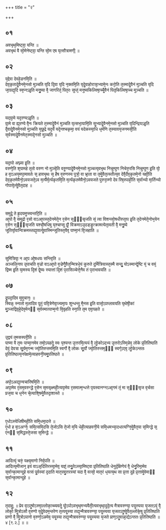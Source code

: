 +++
title = "२"

+++
## ०१
अवभृथ᳘मिष्ट्वा᳘ यन्ति ॥  
अवभृथं वै सो᳘मेनेष्ट्वा᳘ यन्ति सो᳘म एष य᳘त्सौत्रामणी᳟ ॥  
## ०२
य᳘द्देवा देवहे᳘डनमि᳘ति ॥  
देव᳘कृतादेॗवैनमे᳘नसो मुञ्चति य᳘दि दि᳘वा य᳘दि न᳘क्तमि᳘ति य᳘देॗवाहोरात्रा᳘भ्यामे᳘नः करो᳘ति त᳘स्मादेॗवैनं मुञ्चति य᳘दि जा᳘ग्रद्य᳘दि स्व᳘प्नऽइ᳘ति मनुॗष्या वै᳘ जागरितं᳘ पित᳘रः सुप्तं᳘ मनुष्यकिल्विषा᳘च्चैॗवैनं पितृकिल्विषा᳘च्च मुञ्चति ॥  
## ०३
यद्ग्रा᳘मे यद᳘रण्यऽइ᳘ति ॥  
ग्रा᳘मे वा ह्य᳘रण्ये वै᳘नः क्रियते त᳘स्मादेॗवैनं मुञ्चति य᳘त्सभा᳘यामि᳘ति सॗभ्यादेॗवैनमे᳘नसो मुञ्चति य᳘दिन्द्रियऽइ᳘ति दै᳘वादेॗवैनमे᳘नसो मुञ्चति य᳘छूद्रे यद᳘र्ये यदे᳘नश्चकृमा᳘ वयं यदेकस्या᳘धि ध᳘र्मणि त᳘स्यावय᳘जनमसी᳘ति स᳘र्वस्मादेॗवैनमेत᳘स्मादे᳘नसो मुञ्चति ॥  
## ०४
यदा᳘पो अघ्न्या इ᳘ति ॥  
वरुणे᳘ति श᳘पामहे त᳘तो वरुण नो मुञ्चे᳘ति वरुॗण्यादेॗवैनमे᳘नसो मुञ्चत्य᳘वभृथ निचुम्पुण निचेरु᳘रसि निचुम्पुण इ᳘ति यो᳘ ह वा᳘ऽअय᳘मपा᳘मावर्तः स᳘ हावभृथः स᳘ हैष व᳘रुणस्य पुत्रो᳘ वा भ्रा᳘ता वा त᳘मेॗवैत᳘त्स्तौत्य᳘व देवै᳘र्देव᳘कृतमे᳘नो यक्षी᳘ति देव᳘कृतमेवैनो᳘ऽवयजते᳘ऽव म᳘र्त्यैर्म᳘र्त्यकृतमि᳘ति म᳘र्त्यकृतमेवैनो᳘ऽवयजते पुरुरा᳘व्णो देव रिष᳘स्पाही᳘ति स᳘र्वाभ्यो मा᳘र्तिभ्यो गोपाये᳘त्येॗवैत᳘दाह ॥  
## ०५
समुद्रे᳘ ते हृ᳘दयमॗप्स्वन्तरि᳟ति ॥  
आ᳘पो वै᳘ समुद्रो र᳘सो वाऽआ᳘पस्त᳘देनमेते᳘न र᳘सेन स᳘ᳫं᳘सृजति सं᳘ त्वा विशन्त्वो᳘षधीरुता᳘प इ᳘ति त᳘देनमेते᳘नोभ᳘येन र᳘सेन स᳘ᳫं᳘सृजति यश्चौ᳘षधिषु य᳘श्चाप्सु द्वौ᳘ विक्रमाऽउ᳘दङ्ङुत्क्रामत्येता᳘वती वै᳘ मनुॗष्ये जूतिर्या᳘वान्विक्रमस्तद्या᳘वत्येॗवास्मिन्जूतिस्त᳘यैव᳘ पाप्मा᳘नं वि᳘जहाति ॥  
## ०६
सुमित्रिया᳘ न आ᳘प ओ᳘षधयः सन्त्वि᳘ति ॥  
अञ्जलि᳘नाप उ᳘पाचति व᳘ज्रो वाऽआ᳘पो व᳘ज्रेणैॗवैत᳘न्मित्रधे᳘यं कुरुते दुर्मित्रियास्त᳘स्मै सन्तुॗ योऽस्मान्द्वे᳘ष्टि यं᳘ च वयं᳘ द्विष्म इ᳘ति या᳘मस्य दि᳘शं द्वे᳘ष्यः स्यात्तां दि᳘शं प᳘रासिञ्चेत्ते᳘नैव तं प᳘राभावयति ॥  
## ०७
द्रुपदा᳘दिव मुमुचानः᳘ ॥  
स्विन्नः᳘ स्नातो म᳘लादिव पूतं᳘ पवि᳘त्रेणेवा᳘ज्यमा᳘पः शुन्धन्तु मै᳘नस इ᳘ति वासो᳘ऽपप्लावयति य᳘थेषी᳘कां मु᳘ञ्जाद्विवृहे᳘देव᳘मेनᳫं स᳘र्वस्मात्पाप्म᳘नो वि᳘वृहति स्ना᳘ति त᳘म एवा᳘पहते ॥  
## ०८
उ᳘द्वयं त᳘मसस्परी᳘ति ॥  
पाप्मा वै त᳘मः पाप्मा᳘नमेव तमो᳘ऽपहतेॗ स्वः प᳘श्यन्त उ᳘त्तरमि᳘त्ययं वै᳘ लोॗकोऽद्भ्य उ᳘त्तरोऽस्मि᳘न्नेव᳘ लोके प्र᳘तितिष्ठति देवं᳘ देवत्रा सू᳘र्यम᳘गन्म ज्यो᳘तिरुत्तममि᳘ति स्वर्गो वै᳘ लोकः सू᳘र्यो ज्यो᳘तिरुत्तम᳘ᳫं᳘ स्वर्ग᳘ऽएव᳘ लोॗकेऽन्ततः प्र᳘तितिष्ठत्य᳘नपेक्षमे᳘त्याहवनी᳘यमु᳘पतिष्ठते ॥  
## ०९
अपो᳘ऽअद्या᳘न्वचारिषमि᳘ति ॥  
अपा᳘मेव र᳘सम᳘वरुन्द्धे र᳘सेन स᳘मसृक्ष्मही᳘त्यपा᳘मेव र᳘समात्म᳘न्धत्ते प᳘यस्वानग्नऽआ᳘गमं तं᳘ मा स᳘ᳫं᳘सृज व᳘र्चसा प्रज᳘या च ध᳘नेन चे᳘त्याशि᳘षमेॗवैतदा᳘शास्ते ॥  
## १०
ए᳘धोऽस्येधिषीमही᳘ति समि᳘धमा᳘दत्ते ॥  
ए᳘धो ह वा᳘ऽअग्नेः᳘ समि᳘त्समि᳘दसि ते᳘जोऽसि ते᳘जो म᳘यि धेही᳘त्याहवनी᳘ये समि᳘धमभ्या᳘दधात्यग्नि᳘मेॗवैत᳘या स᳘मिन्द्धे स᳘ एनᳫं स᳘मिद्धस्ते᳘जसा स᳘मिन्द्धे ॥
## ११
आदित्यं᳘ चरुं᳘ यक्ष्य᳘माणो निर्व᳘पति ॥  
आदित्य᳘मीजान᳘ इयं वाऽअ᳘दितिरस्या᳘मेव᳘ यज्ञं᳘ तनुॗतेऽस्या᳘मिष्ट्वा प्र᳘तितिष्ठति धेनुर्द᳘क्षिणेयं वै᳘ धेनु᳘रिमा᳘मेव स᳘र्वान्का᳘मान्दुहे वत्सं पू᳘र्वस्यां द᳘दाति मात᳘रमु᳘त्तरस्यां यदा वै᳘ वत्सो᳘ मात᳘रं ध᳘यत्य᳘थ सा प्र᳘त्ता दुहे प्र᳘त्तामेॗवेमाᳫं स᳘र्वान्का᳘मान्दुहे ॥  
## १२
त᳘दाहुः᳟᳟ ॥ 
प्रेव वा᳘ऽएॗषोऽस्मा᳘ल्लोका᳘च्च्यवतेॗ योॗऽपोऽवभृथ᳘मभ्यवैती᳘त्यवभृथा᳘दुदे᳘त्य मैत्रावरुण्या᳘ पयॗस्यया य᳘जतऽयं᳘ वै᳘ लोको᳘ मिॗत्रोऽसौ व᳘रुणो य᳘देॗवेदम᳘न्तरेण त᳘त्पयॗस्या तद्य᳘न्मैत्रावरुण्या᳘ पयॗस्यया य᳘जतऽएॗष्वेॗवैत᳘ल्लोके᳘षु प्र᳘तितिष्ठति प्राणो वै᳘ मिॗत्रोऽपानो व᳘रुणो᳘ऽन्नमेव᳘ पयॗस्या तद्य᳘न्मैत्रावरुण्या᳘ पयॗस्यया य᳘जते प्राण᳘ऽएॗवान्ना᳘द्येऽन्ततः प्र᳘तितिष्ठति ॥ ४ [९.२.] ॥ ॥  
